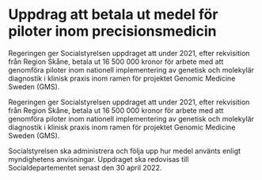 # Uppdrag att betala ut medel för piloter inom precisionsmedicin

Regeringen ger Socialstyrelsen uppdraget att under 2021, efter rekvisition från Region Skåne, betala ut 16 500 000 kronor för arbete med att genomföra piloter inom nationell implementering av genetisk och molekylär diagnostik i klinisk praxis inom ramen för projektet Genomic Medicine Sweden (GMS).

Regeringen ger Socialstyrelsen uppdraget att under 2021, efter rekvisition från Region Skåne, betala ut 16 500 000 kronor för arbete med att genomföra piloter inom nationell implementering av genetisk och molekylär diagnostik i klinisk praxis inom ramen för projektet Genomic Medicine Sweden (GMS).

Socialstyrelsen ska administrera och följa upp hur medel använts enligt
myndighetens anvisningar. Uppdraget ska redovisas till Socialdepartementet senast den 30 april 2022.
